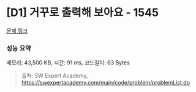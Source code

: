 # [D1] 거꾸로 출력해 보아요 - 1545 

[문제 링크](https://swexpertacademy.com/main/code/problem/problemDetail.do?contestProbId=AV2gbY0qAAQBBAS0) 

### 성능 요약

메모리: 43,500 KB, 시간: 91 ms, 코드길이: 63 Bytes



> 출처: SW Expert Academy, https://swexpertacademy.com/main/code/problem/problemList.do